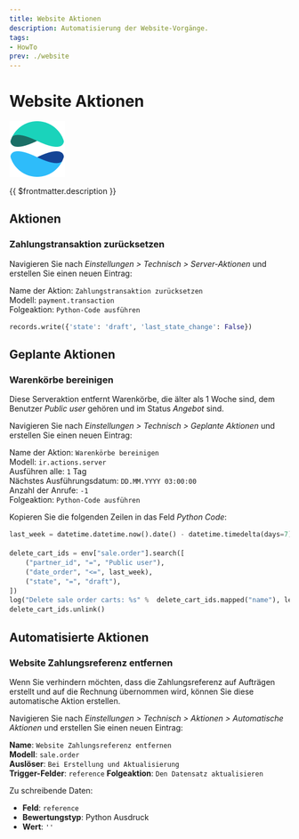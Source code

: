 ```yaml
---
title: Website Aktionen
description: Automatisierung der Website-Vorgänge.
tags:
- HowTo
prev: ./website
---
```

# Website Aktionen
![icons_odoo_website](attachments/icons_odoo_website.png)

{{ $frontmatter.description }}

## Aktionen

### Zahlungstransaktion zurücksetzen

Navigieren Sie nach *Einstellungen > Technisch > Server-Aktionen* und erstellen Sie einen neuen Eintrag:

Name der Aktion: `Zahlungstransaktion zurücksetzen`\
Modell: `payment.transaction`\
Folgeaktion: `Python-Code ausführen`

```python
records.write({'state': 'draft', 'last_state_change': False})
```

## Geplante Aktionen

### Warenkörbe bereinigen

Diese Serveraktion entfernt Warenkörbe, die älter als 1 Woche sind, dem Benutzer *Public  user* gehören und im Status *Angebot* sind.

Navigieren Sie nach *Einstellungen > Technisch > Geplante Aktionen* und erstellen Sie einen neuen Eintrag:

Name der Aktion: `Warenkörbe bereinigen`\
Modell: `ir.actions.server`\
Ausführen alle: `1` Tag\
Nächstes Ausführungsdatum: `DD.MM.YYYY 03:00:00`\
Anzahl der Anrufe: `-1`\
Folgeaktion: `Python-Code ausführen`

Kopieren Sie die folgenden Zeilen in das Feld *Python Code*:

```python
last_week = datetime.datetime.now().date() - datetime.timedelta(days=7)

delete_cart_ids = env["sale.order"].search([
    ("partner_id", "=", "Public user"),
    ("date_order", "<=", last_week),
    ("state", "=", "draft"),
])
log("Delete sale order carts: %s" %  delete_cart_ids.mapped("name"), level='info')
delete_cart_ids.unlink()
```

## Automatisierte Aktionen

### Website Zahlungsreferenz entfernen

Wenn Sie verhindern möchten, dass die Zahlungsreferenz auf Aufträgen erstellt und auf die Rechnung übernommen wird, können Sie diese automatische Aktion erstellen.

Navigieren Sie nach *Einstellungen > Technisch > Aktionen > Automatische Aktionen* und erstellen Sie einen neuen Eintrag:

**Name**: `Website Zahlungsreferenz entfernen`\
**Modell**: `sale.order`\
**Auslöser**: `Bei Erstellung und Aktualisierung`\
**Trigger-Felder**: `reference`
**Folgeaktion**: `Den Datensatz aktualisieren`

Zu schreibende Daten:
* **Feld**: `reference`
* **Bewertungstyp**: Python Ausdruck
* **Wert**: `''`



